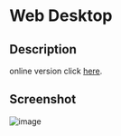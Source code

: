 # Web Desktop

## Description
online version click [here](https://lwvoid.github.io/web-desktop/index.html).

## Screenshot
![image](https://github.com/lwvoid/web-desktop/blob/master/screenshot/screenshot.jpg)
